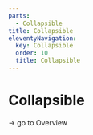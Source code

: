 ```yaml
---
parts:
  - Collapsible
title: Collapsible
eleventyNavigation:
  key: Collapsible
  order: 10
  title: Collapsible
---
```


# Collapsible

-> go to Overview
